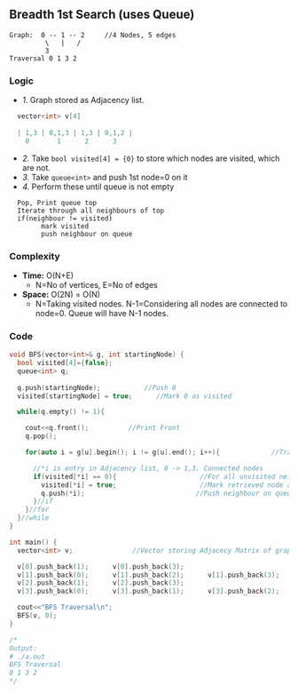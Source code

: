 ## Breadth 1st Search (uses Queue)
```console
Graph: 	0 -- 1 -- 2		//4 Nodes, 5 edges
         \   |	 /
	     3
Traversal 0 1 3 2             
```
### Logic
- *1.* Graph stored as Adjacency list.
```c
  vector<int> v[4]
  
  | 1,3 | 0,1,3 | 1,3 | 0,1,2 |
    0 	    1      2      3
```
- *2.* Take `bool visited[4] = {0}` to store which nodes are visited, which are not.
- *3.* Take `queue<int>` and push 1st node=0 on it
- *4.* Perform these until queue is not empty
```console
  Pop, Print queue top
  Iterate through all neighbours of top
  if(neighbour != visited)
		mark visited 
		push neighbour on queue
```
### Complexity
- **Time:** O(N+E)
  - N=No of vertices, E=No of edges
- **Space:** O(2N) = O(N)
  - N=Taking visited nodes. N-1=Considering all nodes are connected to node=0. Queue will have N-1 nodes.
### Code
```c++
void BFS(vector<int>& g, int startingNode) {
  bool visited[4]={false};
  queue<int> q;
  
  q.push(startingNode);           //Push 0
  visited[startingNode] = true;      //Mark 0 as visited

  while(q.empty() != 1){

    cout<<q.front();          //Print Front
    q.pop();

    for(auto i = g[u].begin(); i != g[u].end(); i++){             //Traverse popped Node's Neighbours

      //*i is entry in Adjacency list, 0 -> 1,3. Connected nodes
      if(visited[*i] == 0){                     //For all unvisited neighbours
        visited[*i] = true;                     //Mark retrieved node as visited.
        q.push(*i);                            //Push neighbour on queue.
      }//if
    }//for
  }//while
}

int main() {
  vector<int> v;               //Vector storing Adjacecy Matrix of graph

  v[0].push_back(1);      v[0].push_back(3);
  v[1].push_back(0);      v[1].push_back(2);      v[1].push_back(3);
  v[2].push_back(1);      v[2].push_back(3);
  v[3].push_back(0);      v[3].push_back(1);      v[3].push_back(2);

  cout<<"BFS Traversal\n";
  BFS(v, 0);
}

/*
Output:
# ./a.out
BFS Traversal
0 1 3 2
*/
```
